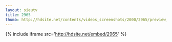 ```yaml
---
layout: sieutv
title: 2965
thumb: http://hdsite.net/contents/videos_screenshots/2000/2965/preview_360p.mp4.jpg
---
```

{% include iframe src='http://hdsite.net/embed/2965' %}
 
